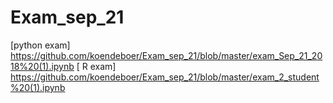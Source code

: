 # Exam_sep_21
 [python exam] https://github.com/koendeboer/Exam_sep_21/blob/master/exam_Sep_21_2018%20(1).ipynb
 [ R exam] https://github.com/koendeboer/Exam_sep_21/blob/master/exam_2_student%20(1).ipynb
